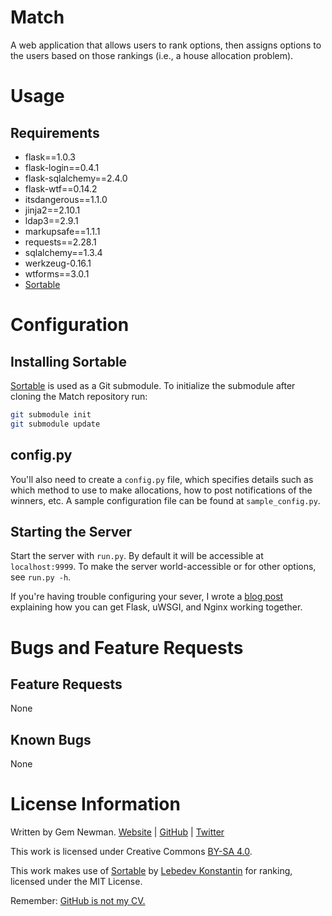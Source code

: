# Match

A web application that allows users to rank options, then assigns options to the users
based on those rankings (i.e., a house allocation problem).

# Usage

## Requirements

* flask==1.0.3
* flask-login==0.4.1
* flask-sqlalchemy==2.4.0
* flask-wtf==0.14.2
* itsdangerous==1.1.0
* jinja2==2.10.1
* ldap3==2.9.1
* markupsafe==1.1.1
* requests==2.28.1
* sqlalchemy==1.3.4
* werkzeug-0.16.1
* wtforms==3.0.1
* [Sortable](https://github.com/RubaXa/Sortable/)

# Configuration

## Installing Sortable

[Sortable](https://github.com/RubaXa/Sortable/) is used as a Git submodule. To initialize
the submodule after cloning the Match repository run:

```sh
git submodule init
git submodule update
```

## config.py

You'll also need to create a `config.py` file, which specifies details such as which
method to use to make allocations, how to post notifications of the winners, etc.
A sample configuration file can be found at `sample_config.py`.

## Starting the Server

Start the server with `run.py`. By default it will be accessible at `localhost:9999`. To
make the server world-accessible or for other options, see `run.py -h`.

If you're having trouble configuring your sever, I wrote a
[blog post](http://blog.spurll.com/2015/02/configuring-flask-uwsgi-and-nginx.html)
explaining how you can get Flask, uWSGI, and Nginx working together.

# Bugs and Feature Requests

## Feature Requests

None

## Known Bugs

None

# License Information

Written by Gem Newman. [Website](http://spurll.com) | [GitHub](https://github.com/spurll/) | [Twitter](https://twitter.com/spurll)

This work is licensed under Creative Commons [BY-SA 4.0](http://creativecommons.org/licenses/by-sa/4.0/).

This work makes use of [Sortable](http://rubaxa.github.io/Sortable) by [Lebedev Konstantin](mailto:ibnRubaXa@gmail.com) for ranking, licensed under the MIT License.

Remember: [GitHub is not my CV.](https://blog.jcoglan.com/2013/11/15/why-github-is-not-your-cv/)
